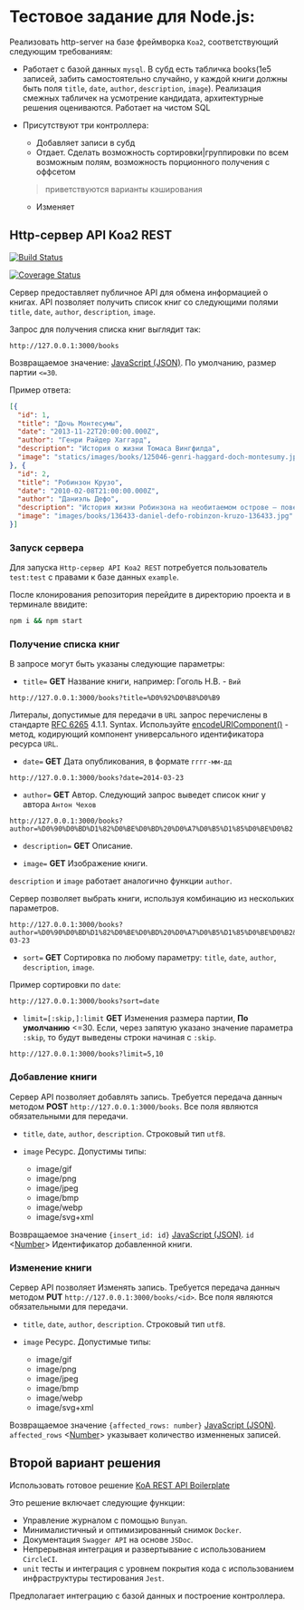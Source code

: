 # Тестовое задание для Node.js:

Реализовать http-server на базе фреймворка `Koa2`, соответствующий следующим требованиям:

- Работает с базой данных `mysql`. В субд есть табличка books(1e5 записей, забить самостоятельно случайно, у каждой книги должны быть поля `title`, `date`, `author`, `description`, `image`). Реализация смежных табличек на усмотрение кандидата, архитектурные решения оцениваются. Работает на чистом SQL

- Присутствуют три контроллера:
  -  Добавляет записи в субд
  -  Отдает. Сделать возможность сортировки|группировки по всем возможным полям, возможность порционного получения с оффсетом
  > приветствуются варианты кэширования

  -  Изменяет

## Http-сервер API Koa2 REST

[![Build Status](https://travis-ci.com/woodger/ooo-top-line.svg?branch=master)](https://travis-ci.com/woodger/ooo-top-line)

[![Coverage Status](https://coveralls.io/repos/github/woodger/ooo-top-line/badge.svg?branch=master)](https://coveralls.io/github/woodger/ooo-top-line?branch=master)

Сервер предоставляет публичное API для обмена информацией о книгах. API позволяет получить список книг со следующими полями `title`, `date`, `author`, `description`, `image`.

Запрос для получения списка книг выглядит так:

```
http://127.0.0.1:3000/books
```

Возвращаемое значение: [JavaScript (JSON)](https://www.json.org).
По умолчанию, размер партии `<=30`.

Пример ответа:

```JSON
[{
  "id": 1,
  "title": "Дочь Монтесумы",
  "date": "2013-11-22T20:00:00.000Z",
  "author": "Генри Райдер Хаггард",
  "description": "История о жизни Томаса Вингфилда",
  "image": "statics/images/books/125046-genri-haggard-doch-montesumy.jpg"
}, {
  "id": 2,
  "title": "Робинзон Крузо",
  "date": "2010-02-08T21:00:00.000Z",
  "author": "Даниэль Дефо",
  "description": "История жизни Робинзона на необитаемом острове – повествование о мужественном и находчивом человеке, который сумел выжить и не одичать благодаря своему сильному духу и трудолюбию.",
  "image": "images/books/136433-daniel-defo-robinzon-kruzo-136433.jpg"
}]
```

### Запуск сервера

Для запуска `Http-сервер API Koa2 REST` потребуется пользователь `test:test` с правами к базе данных `example`.

После клонирования репозитория перейдите в директорию проекта и в терминале ввидите:

```bash
npm i && npm start
```

### Получение списка книг

В запросе могут быть указаны следующие параметры:

- `title=` **GET** Название книги, например: Гоголь Н.В. - `Вий`

```
http://127.0.0.1:3000/books?title=%D0%92%D0%B8%D0%B9
```

Литералы, допустимые для передачи в `URL` запрос перечислены в стандарте [RFC 6265](https://tools.ietf.org/html/rfc6265.html) 4.1.1. Syntax. Используйте [encodeURIComponent()](https://developer.mozilla.org/en-US/docs/Web/JavaScript/Reference/Global_Objects/encodeURIComponent) - метод, кодирующий компонент универсального идентификатора ресурса `URL`.

- `date=` **GET** Дата опубликования, в формате `гггг-мм-дд`

```
http://127.0.0.1:3000/books?date=2014-03-23
```

- `author=` **GET** Автор. Следующий запрос выведет список книг у автора `Антон Чехов`

```
http://127.0.0.1:3000/books?author=%D0%90%D0%BD%D1%82%D0%BE%D0%BD%20%D0%A7%D0%B5%D1%85%D0%BE%D0%B2
```

- `description=` **GET** Описание.

- `image=` **GET** Изображение книги.

`description` и `image` работает аналогично функции `author`.

Сервер позволяет выбрать книги, используя комбинацию из нескольких параметров.

```
http://127.0.0.1:3000/books?author=%D0%90%D0%BD%D1%82%D0%BE%D0%BD%20%D0%A7%D0%B5%D1%85%D0%BE%D0%B2&date=2014-03-23
```

- `sort=` **GET** Сортировка по любому параметру: `title`, `date`, `author`, `description`, `image`.

Пример сортировки по `date`:

```
http://127.0.0.1:3000/books?sort=date
```

- `limit=[:skip,]:limit` **GET** Изменения размера партии, **По умолчанию** <=30. Если, через запятую указано значение параметра `:skip`, то будут выведены строки начиная с `:skip`.

```
http://127.0.0.1:3000/books?limit=5,10
```

### Добавление книги

Сервер API позволяет добавлять запись. Требуется передача данныч методом **POST** `http://127.0.0.1:3000/books`. Все поля являются обязательными для передачи.

- `title`, `date`, `author`, `description`. Строковый тип `utf8`.

- `image` Ресурс. Допустимы типы:
  - image/gif
  - image/png
  - image/jpeg
  - image/bmp
  - image/webp
  - image/svg+xml

Возвращаемое значение `{insert_id: id}` [JavaScript (JSON)](https://www.json.org). `id` <[Number](https://developer.mozilla.org/en-US/docs/Web/JavaScript/Reference/Global_Objects/Number)> Идентификатор добавленной книги.

### Изменение книги

Сервер API позволяет Изменять запись. Требуется передача данныч методом **PUT** `http://127.0.0.1:3000/books/<id>`. Все поля являются обязательными для передачи.

- `title`, `date`, `author`, `description`. Строковый тип `utf8`.

- `image` Ресурс. Допустимые типы:
  - image/gif
  - image/png
  - image/jpeg
  - image/bmp
  - image/webp
  - image/svg+xml

Возвращаемое значение `{affected_rows: number}` [JavaScript (JSON)](https://www.json.org). `affected_rows` <[Number](https://developer.mozilla.org/en-US/docs/Web/JavaScript/Reference/Global_Objects/Number)> указывает количество изменненых записей.

## Второй вариант решения

Использовать готовое решение [KoA REST API Boilerplate](https://github.com/posquit0/koa-rest-api-boilerplate)

Это решение включает следующие функции:

- Управление журналом с помощью `Bunyan`.
- Минималистичный и оптимизированный снимок `Docker`.
- Документация `Swagger API` на основе `JSDoc`.
- Непрерывная интеграция и развертывание с использованием `CircleCI`.
- `unit` тесты и интеграция с уровнем покрытия кода с использованием инфраструктуры тестирования `Jest`.

Предполагает интеграцию с базой данных и построение контроллера.
